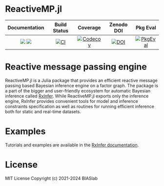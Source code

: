 # ReactiveMP.jl

| **Documentation**                                                         | **Build Status**                 | **Coverage**                       | **Zenodo DOI**                   | **Pkg Eval**   |
|:-------------------------------------------------------------------------:|:--------------------------------:|:----------------------------------:|:--------------------------------:|:--------------:|
| [![][docs-stable-img]][docs-stable-url] [![][docs-dev-img]][docs-dev-url] | [![CI][ci-img]][ci-url]         | [![Codecov][codecov-img]][codecov-url] | [![DOI][zenodo-img]][zenodo-url] | [![PkgEval][pkgeval-img]][pkgeval-url] |

[docs-dev-img]: https://img.shields.io/badge/docs-dev-blue.svg
[docs-dev-url]: https://biaslab.github.io/ReactiveMP.jl/dev

[docs-stable-img]: https://img.shields.io/badge/docs-stable-blue.svg
[docs-stable-url]: https://biaslab.github.io/ReactiveMP.jl/stable

[ci-img]: https://github.com/biaslab/ReactiveMP.jl/actions/workflows/ci.yml/badge.svg?branch=master
[ci-url]: https://github.com/biaslab/ReactiveMP.jl/actions

[codecov-img]: https://codecov.io/gh/biaslab/ReactiveMP.jl/branch/master/graph/badge.svg
[codecov-url]: https://codecov.io/gh/biaslab/ReactiveMP.jl?branch=master

[zenodo-img]: https://zenodo.org/badge/DOI/10.5281/zenodo.8381133.svg
[zenodo-url]: https://zenodo.org/doi/10.5281/zenodo.5913616

[pkgeval-img]: https://juliaci.github.io/NanosoldierReports/pkgeval_badges/R/ReactiveMP.svg
[pkgeval-url]: https://juliaci.github.io/NanosoldierReports/pkgeval_badges/R/ReactiveMP.html

# Reactive message passing engine

ReactiveMP.jl is a Julia package that provides an efficient reactive message passing based Bayesian inference engine on a factor graph. The package is a part of the bigger and user-friendly ecosystem for automatic Bayesian inference called [RxInfer](https://github.com/biaslab/RxInfer.jl). While ReactiveMP.jl exports only the inference engine, RxInfer provides convenient tools for model and inference constraints specification as well as routines for running efficient inference both for static and real-time datasets. 

# Examples 

Tutorials and examples are available in the [RxInfer documentation](https://biaslab.github.io/RxInfer.jl/stable/).

# License

MIT License Copyright (c) 2021-2024 BIASlab
